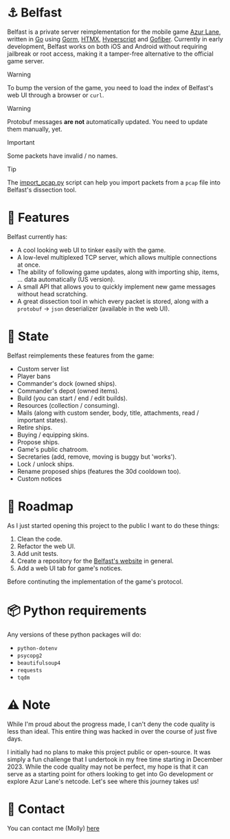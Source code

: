 # ⚓ Belfast

Belfast is a private server reimplementation for the mobile game [Azur Lane](https://en.wikipedia.org/wiki/Azur_Lane), written in [Go](https://go.dev/) using [Gorm](https://gorm.io), [HTMX](https://htmx.org), [Hyperscript](https://hyperscript.org) and [Gofiber](https://gofiber.io). Currently in early development, Belfast works on both iOS and Android without requiring jailbreak or root access, making it a tamper-free alternative to the official game server.

> [!WARNING]
> To bump the version of the game, you need to load the index of Belfast's web UI through a browser or `curl`.

> [!WARNING]
> Protobuf messages **are not** automatically updated. You need to update them manually, yet.

> [!IMPORTANT]
> Some packets have invalid / no names.

> [!TIP]
> The [import_pcap.py](./_tools/import_pcap.py) script can help you import packets from a `pcap` file into Belfast's dissection tool.

# 🌟 Features

Belfast currently has:

- A cool looking web UI to tinker easily with the game.
- A low-level multiplexed TCP server, which allows multiple connections at once.
- The ability of following game updates, along with importing ship, items, ... data automatically (US version).
- A small API that allows you to quickly implement new game messages without head scratching.
- A great dissection tool in which every packet is stored, along with a `protobuf` -> `json` deserializer (available in the web UI).

# 🌠 State

Belfast reimplements these features from the game:

- Custom server list
- Player bans
- Commander's dock (owned ships).
- Commander's depot (owned items).
- Build (you can start / end / edit builds).
- Resources (collection / consuming).
- Mails (along with custom sender, body, title, attachments, read / important states).
- Retire ships.
- Buying / equipping skins.
- Propose ships.
- Game's public chatroom.
- Secretaries (add, remove, moving is buggy but 'works').
- Lock / unlock ships.
- Rename proposed ships (features the 30d cooldown too).
- Custom notices

# 🚀 Roadmap

As I just started opening this project to the public I want to do these things:

1. Clean the code.
2. Refactor the web UI.
3. Add unit tests.
4. Create a repository for the [Belfast's website](https://belfast.mana.rip/) in general.
5. Add a web UI tab for game's notices.

Before continuting the implementation of the game's protocol.

# 📦 Python requirements

Any versions of these python packages will do:

- `python-dotenv`
- `psycopg2`
- `beautifulsoup4`
- `requests`
- `tqdm`

# ⚠️ Note

While I'm proud about the progress made, I can't deny the code quality is less than ideal. This entire thing was hacked in over the course of just five days.

I initially had no plans to make this project public or open-source. It was simply a fun challenge that I undertook in my free time starting in December 2023. While the code quality may not be perfect, my hope is that it can serve as a starting point for others looking to get into Go development or explore Azur Lane's netcode. Let's see where this journey takes us!

# 📧 Contact

You can contact me (Molly) [here](molly+belfast@mana.rip)